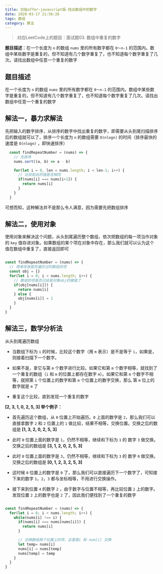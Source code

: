 ```yaml
---
title: 剑指offer-javascript版-找出数组中的数字
date: 2020-03-17 21:56:26
tags: 数组
category: 算法
---
```


> 对应LeetCode上的题目：面试题03. 数组中重复的数字

**题目描述**：在一个长度为 `n` 的数组 `nums` 里的所有数字都在 `0～n-1` 的范围内。数组中某些数字是重复的，但不知道有几个数字重复了，也不知道每个数字重复了几次。请找出数组中任意一个重复的数字

## 题目描述

在一个长度为 `n` 的数组 `nums` 里的所有数字都在 `0～n-1` 的范围内。数组中某些数字是重复的，但不知道有几个数字重复了，也不知道每个数字重复了几次。请找出数组中任意一个重复的数字

## 解法一，暴力求解法

先把输入的数字排序，从排序的数字中找出重复的数字，即需要从头到尾扫描排序后的数组就可以了，排序一个长度为 `n` 的数组需要 `O(nlogn)` 的时间（排序最快的速度是 `O(nlogn)` ，即快速排序）

```javascript
  const findRepeatNumber = (nums) => {
    // 先排序
    nums.sort((a, b) => a - b)

    for(let i = 0, len = nums.length; i < len-1; i++) {
      // 比较前后的值是否相同
      if(nums[i] === nums[i+1]) {
        return nums[i]
      }
    }
  }
```

可想而知，这种解法并不是那么令人满意，因为需要先把数组排序

## 解法二，使用对象

使用对象来解决这个问题，从头到尾遍历整个数组，依次把数组的每一项当作对象的 `key` 值存进对象。如果数组的某个项在对象中存在，那么我们就可以认为这个值在数组中重复了，直接返回即可

```javascript

const findRepeatNumber = (nums) => {
  // 用来存放是否遍历过的数组的项
  const obj = {}
  for(let i = 0; i < nums.length; i++) {
    // 数组的项是否已经是对象obj的键值了
    if(obj[nums[i]]) {
      return nums[i]
    } else {
      obj[nums[i]] = 1
    }
  }
}

```

## 解法三，数学分析法

从头到尾遍历数组

- 当数组下标为 `i` 的时候，比较这个数字（用 `m` 表示）是不是等于 `i`，如果是，则接着扫描下一个数字。

- 如果不是，拿它与第 `m` 个数字进行比较。如果它和第 `m` 个数字相等，就找到了一个重复的数组（`i` 和 `m` 的位置上都存在数字 `m`）。如果它和第 `m` 个数字不相等，就把第 `i` 个位置上的数字和第 `m` 个位置上的数字交换，那么 第 `m` 位上的数字就是 `m` 了

- 重复这个比较，直到发现一个重复的数字

**[2, 3, 1, 0, 2, 5, 3] 举个例子：**

- 首先遍历这个数组，从 `0` 位置上开始遍历。`0` 上面的数字是 `2`，那么我们可以直接拿数字 `2` 和 `2` 位置上的 `1` 做比较，结果不相等，交换位置。交换之后的数组是 **[1, 3, 2, 0, 2, 5, 3]**

- 此时 `0` 位置上面的数字是 `1`，仍然不相等，继续和下标为 `1` 的 数字 `3` 做交换。交换之后的数组是 **[3, 1, 2, 0, 2, 5, 3]**

- 此时 `0` 位置上面的数字是 `3`，仍然不相等，继续和下标为 `3` 的 数字 `0` 做交换。交换之后的数组是 **[0, 1, 2, 3, 2, 5, 3]**

- 这时候 `0` 位置上的数字是 `0` 了，那么我们可以直接遍历下一个数字了，可知接下来的数字 `1`，`2`，`3` 都与坐标相等，不用进行交换操作。

- 接下来到位置 `4` 的数字 `2` ，由于数字与位置不相等，再比较位置 `2` 上的数字。发现位置 `2` 上的数字也是 `2` 了，因此我们便找到了一个重复的数字

```javascript

const findRepeatNumber = (nums) => {
  for(let i = 0; i < nums.length; i++) {
    while(nums[i] !== i) {
      if(nums[i] === nums[nums[i]]) {
        return nums[i]
      }

      // 交换数组两个位置上的项，这里是i 和 num[i] 交换
      let temp= nums[i]
      nums[i] = nums[temp]
      nums[temp] = temp
    }
  }
}

```
